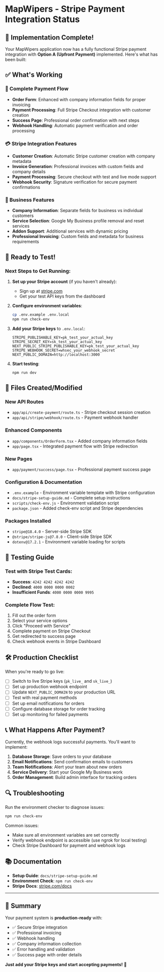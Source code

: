 # MapWipers - Stripe Payment Integration Status

## 🎉 Implementation Complete!

Your MapWipers application now has a fully functional Stripe payment integration with **Option A (Upfront Payment)** implemented. Here's what has been built:

## ✅ What's Working

### 🔄 Complete Payment Flow
- **Order Form**: Enhanced with company information fields for proper invoicing
- **Payment Processing**: Full Stripe Checkout integration with customer creation
- **Success Page**: Professional order confirmation with next steps
- **Webhook Handling**: Automatic payment verification and order processing

### 💳 Stripe Integration Features
- **Customer Creation**: Automatic Stripe customer creation with company metadata
- **Invoice Generation**: Professional invoices with custom fields and company details
- **Payment Processing**: Secure checkout with test and live mode support
- **Webhook Security**: Signature verification for secure payment confirmations

### 🎯 Business Features
- **Company Information**: Separate fields for business vs individual customers
- **Service Selection**: Google My Business profile removal and reset services
- **Addon Support**: Additional services with dynamic pricing
- **Professional Invoicing**: Custom fields and metadata for business requirements

## 🚀 Ready to Test!

### Next Steps to Get Running:

1. **Set up your Stripe account** (if you haven't already):
   - Sign up at [stripe.com](https://stripe.com)
   - Get your test API keys from the dashboard

2. **Configure environment variables**:
   ```bash
   cp .env.example .env.local
   npm run check-env
   ```

3. **Add your Stripe keys** to `.env.local`:
   ```env
   STRIPE_PUBLISHABLE_KEY=pk_test_your_actual_key
   STRIPE_SECRET_KEY=sk_test_your_actual_key
   NEXT_PUBLIC_STRIPE_PUBLISHABLE_KEY=pk_test_your_actual_key
   STRIPE_WEBHOOK_SECRET=whsec_your_webhook_secret
   NEXT_PUBLIC_DOMAIN=http://localhost:3000
   ```

4. **Start testing**:
   ```bash
   npm run dev
   ```

## 📁 Files Created/Modified

### New API Routes
- `app/api/create-payment/route.ts` - Stripe checkout session creation
- `app/api/stripe/webhook/route.ts` - Payment webhook handler

### Enhanced Components
- `app/components/OrderForm.tsx` - Added company information fields
- `app/page.tsx` - Integrated payment flow with Stripe redirection

### New Pages
- `app/payment/success/page.tsx` - Professional payment success page

### Configuration & Documentation
- `.env.example` - Environment variable template with Stripe configuration
- `docs/stripe-setup-guide.md` - Complete setup instructions
- `scripts/check-env.js` - Environment validation script
- `package.json` - Added check-env script and Stripe dependencies

### Packages Installed
- `stripe@18.4.0` - Server-side Stripe SDK
- `@stripe/stripe-js@7.8.0` - Client-side Stripe SDK
- `dotenv@17.2.1` - Environment variable loading for scripts

## 🔧 Testing Guide

### Test with Stripe Test Cards:
- **Success**: `4242 4242 4242 4242`
- **Declined**: `4000 0000 0000 0002`
- **Insufficient Funds**: `4000 0000 0000 9995`

### Complete Flow Test:
1. Fill out the order form
2. Select your service options
3. Click "Proceed with Service"
4. Complete payment on Stripe Checkout
5. Get redirected to success page
6. Check webhook events in Stripe Dashboard

## 🛠 Production Checklist

When you're ready to go live:

- [ ] Switch to live Stripe keys (`pk_live_` and `sk_live_`)
- [ ] Set up production webhook endpoint
- [ ] Update `NEXT_PUBLIC_DOMAIN` to your production URL
- [ ] Test with real payment methods
- [ ] Set up email notifications for orders
- [ ] Configure database storage for order tracking
- [ ] Set up monitoring for failed payments

## 📞 What Happens After Payment?

Currently, the webhook logs successful payments. You'll want to implement:

1. **Database Storage**: Save orders to your database
2. **Email Notifications**: Send confirmation emails to customers
3. **Team Notifications**: Alert your team about new orders
4. **Service Delivery**: Start your Google My Business work
5. **Order Management**: Build admin interface for tracking orders

## 🔍 Troubleshooting

Run the environment checker to diagnose issues:
```bash
npm run check-env
```

Common issues:
- Make sure all environment variables are set correctly
- Verify webhook endpoint is accessible (use ngrok for local testing)
- Check Stripe Dashboard for payment and webhook logs

## 📚 Documentation

- **Setup Guide**: `docs/stripe-setup-guide.md`
- **Environment Check**: `npm run check-env`
- **Stripe Docs**: [stripe.com/docs](https://stripe.com/docs)

---

## 🎯 Summary

Your payment system is **production-ready** with:
- ✅ Secure Stripe integration
- ✅ Professional invoicing
- ✅ Webhook handling
- ✅ Company information collection
- ✅ Error handling and validation
- ✅ Success page with order details

**Just add your Stripe keys and start accepting payments!** 🚀
